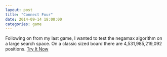 ```yaml
---
layout: post
title: "Connect Four"
date: 2014-09-14 18:00:00
categories: game
---
```


Following on from my last game, I wanted to test the negamax algorithm on a large search space. On a classic sized board there are 4,531,985,219,092 positions. [Try It Now][play-link]

[play-link]: https://payamben.github.io/connect-four/

